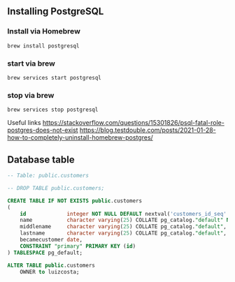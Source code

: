 ## Installing PostgreSQL

### Install via Homebrew

``brew install postgresql``

### start via brew

``brew services start postgresql``

### stop via brew

```brew services stop postgresql```

Useful links
https://stackoverflow.com/questions/15301826/psql-fatal-role-postgres-does-not-exist
https://blog.testdouble.com/posts/2021-01-28-how-to-completely-uninstall-homebrew-postgres/

## Database table

```sql
-- Table: public.customers

-- DROP TABLE public.customers;

CREATE TABLE IF NOT EXISTS public.customers
(
    id             integer NOT NULL DEFAULT nextval('customers_id_seq'::regclass),
    name           character varying(25) COLLATE pg_catalog."default" NOT NULL,
    middlename     character varying(25) COLLATE pg_catalog."default",
    lastname       character varying(25) COLLATE pg_catalog."default",
    becamecustomer date,
    CONSTRAINT "primary" PRIMARY KEY (id)
) TABLESPACE pg_default;

ALTER TABLE public.customers
    OWNER to luizcosta;
```